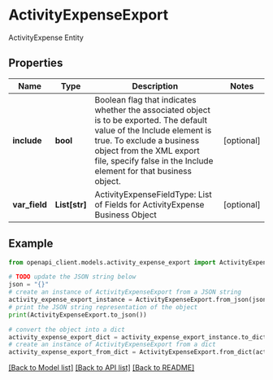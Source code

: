 # ActivityExpenseExport

ActivityExpense Entity

## Properties

Name | Type | Description | Notes
------------ | ------------- | ------------- | -------------
**include** | **bool** | Boolean flag that indicates whether the associated object is to be exported. The default value of the Include element is true. To exclude a business object from the XML export file, specify false in the Include element for that business object. | [optional] 
**var_field** | **List[str]** | ActivityExpenseFieldType: List of Fields for ActivityExpense Business Object | [optional] 

## Example

```python
from openapi_client.models.activity_expense_export import ActivityExpenseExport

# TODO update the JSON string below
json = "{}"
# create an instance of ActivityExpenseExport from a JSON string
activity_expense_export_instance = ActivityExpenseExport.from_json(json)
# print the JSON string representation of the object
print(ActivityExpenseExport.to_json())

# convert the object into a dict
activity_expense_export_dict = activity_expense_export_instance.to_dict()
# create an instance of ActivityExpenseExport from a dict
activity_expense_export_from_dict = ActivityExpenseExport.from_dict(activity_expense_export_dict)
```
[[Back to Model list]](../README.md#documentation-for-models) [[Back to API list]](../README.md#documentation-for-api-endpoints) [[Back to README]](../README.md)


